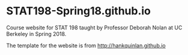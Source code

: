 STAT198-Spring18.github.io
=====================
Course website for STAT 198 taught by Professor Deborah Nolan at UC Berkeley in Spring 2018.

The template for the website is from <http://hankquinlan.github.io>
